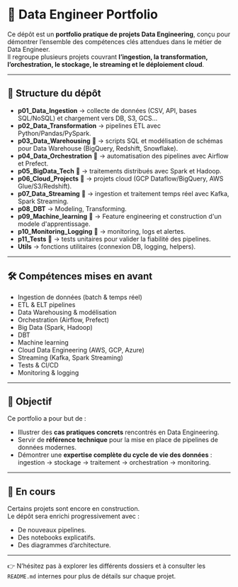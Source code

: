 # 🚀 Data Engineer Portfolio

Ce dépôt est un **portfolio pratique de projets Data Engineering**, conçu pour démontrer l’ensemble des compétences clés attendues dans le métier de Data Engineer.  
Il regroupe plusieurs projets couvrant **l’ingestion, la transformation, l’orchestration, le stockage, le streaming et le déploiement cloud**.

---

## 📂 Structure du dépôt

- **p01_Data_Ingestion** → collecte de données (CSV, API, bases SQL/NoSQL) et chargement vers DB, S3, GCS…  
- **p02_Data_Transformation** → pipelines ETL avec Python/Pandas/PySpark.  
- **p03_Data_Warehousing** 🚧  → scripts SQL et modélisation de schémas pour Data Warehouse (BigQuery, Redshift, Snowflake).  
- **p04_Data_Orchestration** 🚧 → automatisation des pipelines avec Airflow et Prefect.  
- **p05_BigData_Tech** 🚧 → traitements distribués avec Spark et Hadoop.  
- **p06_Cloud_Projects** 🚧 → projets cloud (GCP Dataflow/BigQuery, AWS Glue/S3/Redshift).  
- **p07_Data_Streaming** 🚧 → ingestion et traitement temps réel avec Kafka, Spark Streaming.  
- **p08_DBT** → Modeling, Transforming. 
- **p09_Machine_learning** 🚧 → Feature engineering et construction d'un modele d'apprentissage. 
- **p10_Monitoring_Logging** 🚧 → monitoring, logs et alertes.  
- **p11_Tests** 🚧 → tests unitaires pour valider la fiabilité des pipelines.  
- **Utils** → fonctions utilitaires (connexion DB, logging, helpers).  

---

## 🛠️ Compétences mises en avant

- Ingestion de données (batch & temps réel)  
- ETL & ELT pipelines  
- Data Warehousing & modélisation  
- Orchestration (Airflow, Prefect)  
- Big Data (Spark, Hadoop)  
- DBT
- Machine learning
- Cloud Data Engineering (AWS, GCP, Azure)  
- Streaming (Kafka, Spark Streaming)  
- Tests & CI/CD  
- Monitoring & logging  

---

## 🎯 Objectif

Ce portfolio a pour but de :  
- Illustrer des **cas pratiques concrets** rencontrés en Data Engineering.  
- Servir de **référence technique** pour la mise en place de pipelines de données modernes.  
- Démontrer une **expertise complète du cycle de vie des données** : ingestion → stockage → traitement → orchestration → monitoring.  

---

## 🚧 En cours

Certains projets sont encore en construction.  
Le dépôt sera enrichi progressivement avec :  
- De nouveaux pipelines.  
- Des notebooks explicatifs.  
- Des diagrammes d’architecture.  

---

👉 N’hésitez pas à explorer les différents dossiers et à consulter les `README.md` internes pour plus de détails sur chaque projet.  
